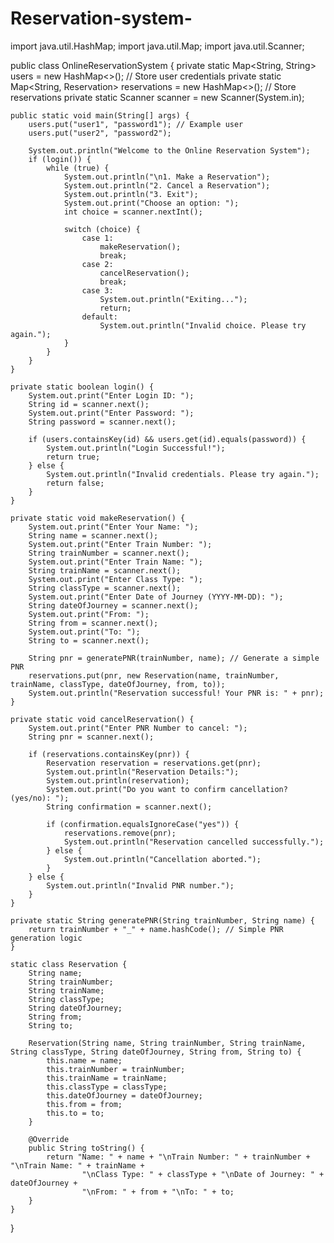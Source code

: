 # Reservation-system-

import java.util.HashMap;
import java.util.Map;
import java.util.Scanner;

public class OnlineReservationSystem {
    private static Map<String, String> users = new HashMap<>(); // Store user credentials
    private static Map<String, Reservation> reservations = new HashMap<>(); // Store reservations
    private static Scanner scanner = new Scanner(System.in);

    public static void main(String[] args) {
        users.put("user1", "password1"); // Example user
        users.put("user2", "password2");

        System.out.println("Welcome to the Online Reservation System");
        if (login()) {
            while (true) {
                System.out.println("\n1. Make a Reservation");
                System.out.println("2. Cancel a Reservation");
                System.out.println("3. Exit");
                System.out.print("Choose an option: ");
                int choice = scanner.nextInt();

                switch (choice) {
                    case 1:
                        makeReservation();
                        break;
                    case 2:
                        cancelReservation();
                        break;
                    case 3:
                        System.out.println("Exiting...");
                        return;
                    default:
                        System.out.println("Invalid choice. Please try again.");
                }
            }
        }
    }

    private static boolean login() {
        System.out.print("Enter Login ID: ");
        String id = scanner.next();
        System.out.print("Enter Password: ");
        String password = scanner.next();

        if (users.containsKey(id) && users.get(id).equals(password)) {
            System.out.println("Login Successful!");
            return true;
        } else {
            System.out.println("Invalid credentials. Please try again.");
            return false;
        }
    }

    private static void makeReservation() {
        System.out.print("Enter Your Name: ");
        String name = scanner.next();
        System.out.print("Enter Train Number: ");
        String trainNumber = scanner.next();
        System.out.print("Enter Train Name: ");
        String trainName = scanner.next();
        System.out.print("Enter Class Type: ");
        String classType = scanner.next();
        System.out.print("Enter Date of Journey (YYYY-MM-DD): ");
        String dateOfJourney = scanner.next();
        System.out.print("From: ");
        String from = scanner.next();
        System.out.print("To: ");
        String to = scanner.next();

        String pnr = generatePNR(trainNumber, name); // Generate a simple PNR
        reservations.put(pnr, new Reservation(name, trainNumber, trainName, classType, dateOfJourney, from, to));
        System.out.println("Reservation successful! Your PNR is: " + pnr);
    }

    private static void cancelReservation() {
        System.out.print("Enter PNR Number to cancel: ");
        String pnr = scanner.next();

        if (reservations.containsKey(pnr)) {
            Reservation reservation = reservations.get(pnr);
            System.out.println("Reservation Details:");
            System.out.println(reservation);
            System.out.print("Do you want to confirm cancellation? (yes/no): ");
            String confirmation = scanner.next();

            if (confirmation.equalsIgnoreCase("yes")) {
                reservations.remove(pnr);
                System.out.println("Reservation cancelled successfully.");
            } else {
                System.out.println("Cancellation aborted.");
            }
        } else {
            System.out.println("Invalid PNR number.");
        }
    }

    private static String generatePNR(String trainNumber, String name) {
        return trainNumber + "_" + name.hashCode(); // Simple PNR generation logic
    }

    static class Reservation {
        String name;
        String trainNumber;
        String trainName;
        String classType;
        String dateOfJourney;
        String from;
        String to;

        Reservation(String name, String trainNumber, String trainName, String classType, String dateOfJourney, String from, String to) {
            this.name = name;
            this.trainNumber = trainNumber;
            this.trainName = trainName;
            this.classType = classType;
            this.dateOfJourney = dateOfJourney;
            this.from = from;
            this.to = to;
        }

        @Override
        public String toString() {
            return "Name: " + name + "\nTrain Number: " + trainNumber + "\nTrain Name: " + trainName +
                    "\nClass Type: " + classType + "\nDate of Journey: " + dateOfJourney +
                    "\nFrom: " + from + "\nTo: " + to;
        }
    }
}
